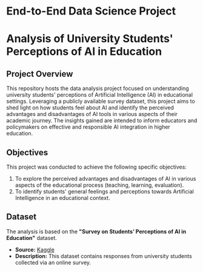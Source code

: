 # End-to-End Data Science Project
# Analysis of University Students' Perceptions of AI in Education

## Project Overview

This repository hosts the data analysis project focused on understanding university students' perceptions of Artificial Intelligence (AI) in educational settings. Leveraging a publicly available survey dataset, this project aims to shed light on how students feel about AI and identify the perceived advantages and disadvantages of AI tools in various aspects of their academic journey. The insights gained are intended to inform educators and policymakers on effective and responsible AI integration in higher education.

## Objectives

This project was conducted to achieve the following specific objectives:
1.  To explore the perceived advantages and disadvantages of AI in various aspects of the educational process (teaching, learning, evaluation).
2.  To identify students' general feelings and perceptions towards Artificial Intelligence in an educational context.

## Dataset

The analysis is based on the **"Survey on Students’ Perceptions of AI in Education"** dataset.
* **Source:** [Kaggle](https://www.kaggle.com/datasets/gianinamariapetrascu/survey-on-students-perceptions-of-ai-in-education)
* **Description:** This dataset contains responses from university students collected via an online survey. 

